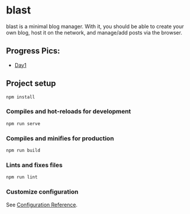 # blast
blast is a minimal blog manager. With it, you should be able to create your own blog, host it on the network, and manage/add posts via the browser.

## Progress Pics:
- [Day1](./src/assets/screenshots/progress-01.png)

## Project setup
```
npm install
```

### Compiles and hot-reloads for development
```
npm run serve
```

### Compiles and minifies for production
```
npm run build
```

### Lints and fixes files
```
npm run lint
```

### Customize configuration
See [Configuration Reference](https://cli.vuejs.org/config/).
